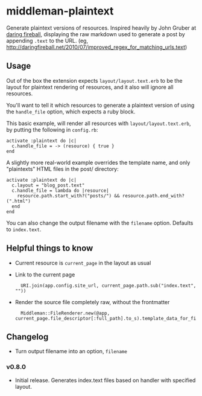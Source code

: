 # middleman-plaintext

Generate plaintext versions of resources. Inspired heavily by John Gruber at [daring fireball][], displaying the raw markdown used to generate a post by appending `.text` to the URL. (eg, <http://daringfireball.net/2010/07/improved_regex_for_matching_urls.text>)

[daring fireball]: https://daringfireball.net/

## Usage

Out of the box the extension expects `layout/layout.text.erb` to be the layout for plaintext rendering of resources, and it also will ignore all resources.

You'll want to tell it which resources to generate a plaintext version of using the `handle_file` option, which expects a ruby block.

This basic example, will render all resources with `layout/layout.text.erb`, by putting the following in `config.rb`:

    activate :plaintext do |c|
      c.handle_file = -> (resource) { true }
    end

A slightly more real-world example overrides the template name, and only "plaintexts" HTML files in the post/ directory:

    activate :plaintext do |c|
      c.layout = "blog_post.text"
      c.handle_file = lambda do |resource|
        resource.path.start_with?("posts/") && resource.path.end_with?(".html")
      end
    end

You can also change the output filename with the `filename` option. Defaults to `index.text`.

## Helpful things to know

* Current resource is `current_page` in the layout as usual
* Link to the current page

        URI.join(app.config.site_url, current_page.path.sub("index.text", ""))

* Render the source file completely raw, without the frontmatter

        Middleman::FileRenderer.new(@app, current_page.file_descriptor[:full_path].to_s).template_data_for_file

## Changelog

* Turn output filename into an option, `filename`

### v0.8.0

* Initial release. Generates index.text files based on handler with specified layout.
